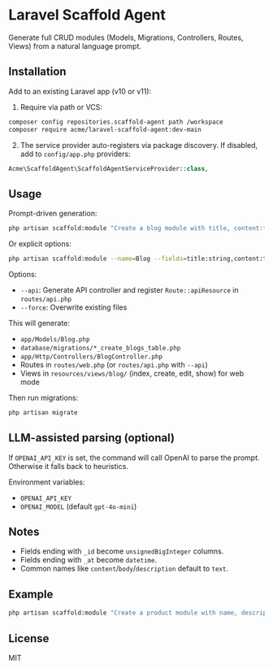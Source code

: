 # Laravel Scaffold Agent

Generate full CRUD modules (Models, Migrations, Controllers, Routes, Views) from a natural language prompt.

## Installation

Add to an existing Laravel app (v10 or v11):

1. Require via path or VCS:

```bash
composer config repositories.scaffold-agent path /workspace
composer require acme/laravel-scaffold-agent:dev-main
```

2. The service provider auto-registers via package discovery. If disabled, add to `config/app.php` providers:

```php
Acme\ScaffoldAgent\ScaffoldAgentServiceProvider::class,
```

## Usage

Prompt-driven generation:

```bash
php artisan scaffold:module "Create a blog module with title, content:text, published_at:datetime"
```

Or explicit options:

```bash
php artisan scaffold:module --name=Blog --fields=title:string,content:text,published_at:datetime
```

Options:
- `--api`: Generate API controller and register `Route::apiResource` in `routes/api.php`
- `--force`: Overwrite existing files

This will generate:
- `app/Models/Blog.php`
- `database/migrations/*_create_blogs_table.php`
- `app/Http/Controllers/BlogController.php`
- Routes in `routes/web.php` (or `routes/api.php` with `--api`)
- Views in `resources/views/blog/` (index, create, edit, show) for web mode

Then run migrations:

```bash
php artisan migrate
```

## LLM-assisted parsing (optional)
If `OPENAI_API_KEY` is set, the command will call OpenAI to parse the prompt. Otherwise it falls back to heuristics.

Environment variables:
- `OPENAI_API_KEY`
- `OPENAI_MODEL` (default `gpt-4o-mini`)

## Notes
- Fields ending with `_id` become `unsignedBigInteger` columns.
- Fields ending with `_at` become `datetime`.
- Common names like `content`/`body`/`description` default to `text`.

## Example

```bash
php artisan scaffold:module "Create a product module with name, description:text, price:decimal, is_active:boolean, published_at"
```

## License
MIT

